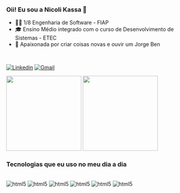 ### Oii! Eu sou a Nicoli Kassa 👋
- 👩‍💻 1/8 Engenharia de Software - FIAP 
- 🎓 Ensino Médio integrado com o curso de Desenvolvimento de Sistemas - ETEC
- 💙 Apaixonada por criar coisas novas e ouvir um Jorge Ben
<br>

[![Linkedin](https://img.shields.io/badge/LinkedIn-0A66C2.svg?style=for-the-badge&logo=LinkedIn&logoColor=white)](https://www.linkedin.com/in/nicoli-kassa-44a72330b/) 
[![Gmail](https://img.shields.io/badge/Gmail-EA4335.svg?style=for-the-badge&logo=Gmail&logoColor=white)](kassanicoli@gmail.com)

<!-- Adicionar mais tarde
[![Instagram](https://img.shields.io/badge/Instagram-E4405F?style=for-the-badge&logo=instagram&logoColor=white)](https://www.instagram.com/nicolikassa/?next=%2F) -->

<div>
    <img height="200cm" src="https://github-readme-stats.vercel.app/api?username=Nicoli-Kassa&show_icons=true&theme=radical">
    <img height="200cm" src=https://github-readme-stats.vercel.app/api/top-langs/?username=Nicoli-Kassa&layout=donut&theme=radical>
</div>


### Tecnologias que eu uso no meu dia a dia
<div style="display: inline-block"><br/>
    <img aling="center" alt="html5" src="https://img.shields.io/badge/HTML5-E34F26?style=for-the-badge&logo=html5&logoColor=white">
    <img aling="center" alt="html5" src="https://img.shields.io/badge/CSS3-1572B6?style=for-the-badge&logo=css3&logoColor=white">
    <img aling="center" alt="html5" src="https://img.shields.io/badge/JavaScript-F7DF1E?style=for-the-badge&logo=javascript&logoColor=black">
    <img aling="center" alt="html5" src="https://img.shields.io/badge/C%23-239120?style=for-the-badge&logo=c-sharp&logoColor=white">
    <img aling="center" alt="html5" src="https://img.shields.io/badge/PHP-777BB4?style=for-the-badge&logo=php&logoColor=white">
    <img aling="center" alt="html5" src="https://img.shields.io/badge/Python-14354C?style=for-the-badge&logo=python&logoColor=white">
</div>

